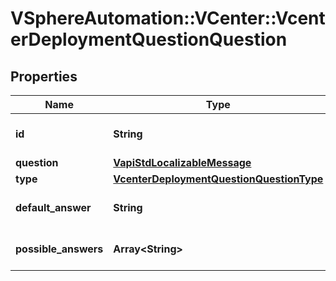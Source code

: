# VSphereAutomation::VCenter::VcenterDeploymentQuestionQuestion

## Properties
Name | Type | Description | Notes
------------ | ------------- | ------------- | -------------
**id** | **String** | Id of the question raised. | 
**question** | [**VapiStdLocalizableMessage**](VapiStdLocalizableMessage.md) |  | 
**type** | [**VcenterDeploymentQuestionQuestionType**](VcenterDeploymentQuestionQuestionType.md) |  | 
**default_answer** | **String** | Default answer value. | 
**possible_answers** | **Array&lt;String&gt;** | Possible answers values. | 


